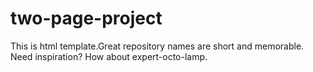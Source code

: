 # two-page-project
This is html template.Great repository names are short and memorable. Need inspiration? How about expert-octo-lamp.

